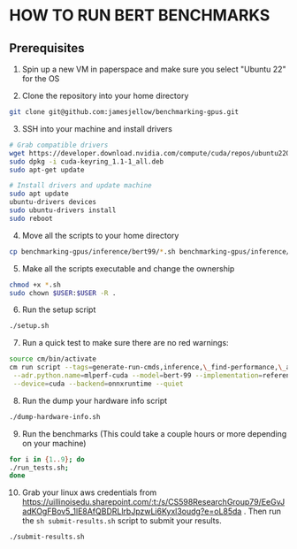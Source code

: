 # HOW TO RUN BERT BENCHMARKS

## Prerequisites

1. Spin up a new VM in paperspace and make sure you select "Ubuntu 22" for the OS

2. Clone the repository into your home directory
```sh
git clone git@github.com:jamesjellow/benchmarking-gpus.git 
```

3. SSH into your machine and install drivers

```sh
# Grab compatible drivers
wget https://developer.download.nvidia.com/compute/cuda/repos/ubuntu2204/x86_64/cuda-keyring_1.1-1_all.deb
sudo dpkg -i cuda-keyring_1.1-1_all.deb
sudo apt-get update

# Install drivers and update machine
sudo apt update
ubuntu-drivers devices
sudo ubuntu-drivers install
sudo reboot
```

4. Move all the scripts to your home directory
```sh
cp benchmarking-gpus/inference/bert99/*.sh benchmarking-gpus/inference/bert99/*.py benchmarking-gpus/inference/dump-hardware-info.sh .

```

5. Make all the scripts executable and change the ownership
```sh
chmod +x *.sh
sudo chown $USER:$USER -R .
```

6. Run the setup script
```sh
./setup.sh
```

7. Run a quick test to make sure there are no red warnings:

```sh
source cm/bin/activate
cm run script --tags=generate-run-cmds,inference,\_find-performance,\_all-scenarios \
 --adr.python.name=mlperf-cuda --model=bert-99 --implementation=reference \
 --device=cuda --backend=onnxruntime --quiet
```

8. Run the dump your hardware info script
```sh
./dump-hardware-info.sh
```

9. Run the benchmarks (This could take a couple hours or more depending on your machine)
```sh
for i in {1..9}; do 
./run_tests.sh; 
done
```

10. Grab your linux aws credentials from https://uillinoisedu.sharepoint.com/:t:/s/CS598ResearchGroup79/EeGvJadKOgFBov5_1lE8AfQBDRLlrbJpzwLi6Kyxl3oudg?e=oL85da . Then run the `sh submit-results.sh` script to submit your results.
```sh
./submit-results.sh
```